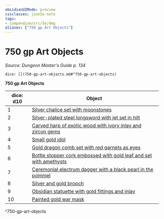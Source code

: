 ```yaml
---
obsidianUIMode: preview
cssclasses: json5e-note
tags:
- compendium/src/5e/dmg
aliases: ["750 gp Art Objects"]
---
```

# 750 gp Art Objects
*Source: Dungeon Master's Guide p. 134* 

`dice: [](750-gp-art-objects.md#^750-gp-art-objects)`

**750 gp Art Objects**

| dice: d10 | Object |
|-----------|--------|
| 1 | [Silver chalice set with moonstones](/3-Mechanics/CLI/items/silver-chalice-set-with-moonstones.md) |
| 2 | [Silver-plated steel longsword with jet set in hilt](/3-Mechanics/CLI/items/silver-plated-steel-longsword-with-jet-set-in-hilt.md) |
| 3 | [Carved harp of exotic wood with ivory inlay and zircon gems](/3-Mechanics/CLI/items/carved-harp-of-exotic-wood-with-ivory-inlay-and-zircon-gems.md) |
| 4 | [Small gold idol](/3-Mechanics/CLI/items/small-gold-idol.md) |
| 5 | [Gold dragon comb set with red garnets as eyes](/3-Mechanics/CLI/items/gold-dragon-comb-set-with-red-garnets-as-eyes.md) |
| 6 | [Bottle stopper cork embossed with gold leaf and set with amethysts](/3-Mechanics/CLI/items/bottle-stopper-cork-embossed-with-gold-leaf-and-set-with-amethysts.md) |
| 7 | [Ceremonial electrum dagger with a black pearl in the pommel](/3-Mechanics/CLI/items/ceremonial-electrum-dagger-with-a-black-pearl-in-the-pommel.md) |
| 8 | [Silver and gold brooch](/3-Mechanics/CLI/items/silver-and-gold-brooch.md) |
| 9 | [Obsidian statuette with gold fittings and inlay](/3-Mechanics/CLI/items/obsidian-statuette-with-gold-fittings-and-inlay.md) |
| 10 | [Painted gold war mask](/3-Mechanics/CLI/items/painted-gold-war-mask.md) |
^750-gp-art-objects